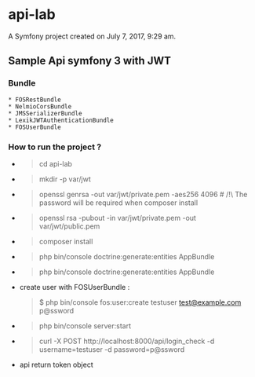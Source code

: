 api-lab
=======

A Symfony project created on July 7, 2017, 9:29 am.


## Sample Api symfony 3 with JWT

### Bundle
    * FOSRestBundle
    * NelmioCorsBundle
    * JMSSerializerBundle
    * LexikJWTAuthenticationBundle
    * FOSUserBundle
    
    
### How to run the project ?

 * > cd api-lab
 * > mkdir -p var/jwt
 * > openssl genrsa -out var/jwt/private.pem -aes256 4096 # /!\ The password will be required when composer install
 * > openssl rsa -pubout -in var/jwt/private.pem -out var/jwt/public.pem
 * > composer install
 * > php bin/console doctrine:generate:entities AppBundle
 * > php bin/console doctrine:generate:entities AppBundle
 * create user with FOSUserBundle :
   > $ php bin/console fos:user:create testuser test@example.com p@ssword
 * > php bin/console server:start
 * > curl -X POST http://localhost:8000/api/login_check -d username=testuser -d password=p@ssword
 * api return token object 

